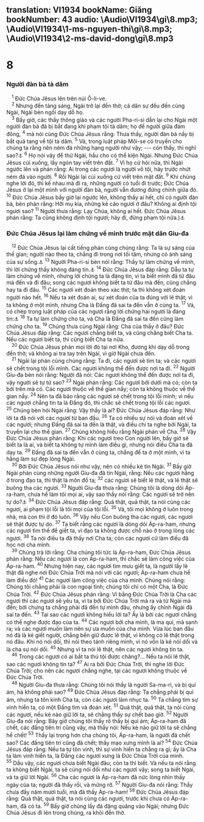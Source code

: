 translation: VI1934
bookName: Giăng 
bookNumber: 43
audio: \Audio\VI1934\gi\8.mp3; \Audio\VI1934\1-ms-nguyen-thi\gi\8.mp3; \Audio\VI1934\2-ms-david-dong\gi\8.mp3
-------

<div class="title"><h1>8</h1><h3>Người đàn bà tà dâm</h3></div>
<span class="verse gi_8_1"> <sup>1</sup> Đức Chúa Jêsus lên trên núi Ô-li-ve. <br/></span>
<span class="verse gi_8_2"> <sup>2</sup> Nhưng đến tảng sáng, Ngài trở lại đền thờ; cả dân sự đều đến cùng Ngài, Ngài bèn ngồi dạy dỗ họ. <br/></span>
<span class="verse gi_8_3"> <sup>3</sup> Bấy giờ, các thầy thông giáo và các người Pha-ri-si dẫn lại cho Ngài một người đàn bà đã bị bắt đang khi phạm tội tà dâm; họ để người giữa đám đông, </span>
<span class="verse gi_8_4"><sup>4</sup> mà nói cùng Đức Chúa Jêsus rằng: Thưa thầy, người đàn bà nầy bị bắt quả tang về tội tà dâm. </span>
<span class="verse gi_8_5"><sup>5</sup> Vả, trong luật pháp Môi-se có truyền cho chúng ta rằng nên ném đá những hạng người như vậy; --- còn thầy, thì nghĩ sao?<a data-toggle="tooltip" data-placement="bottom" title="Le 20:10; Phu 22:22-24">⚓</a></span>
<span class="verse gi_8_6"><sup>6</sup> Họ nói vậy để thử Ngài, hầu cho có thể kiện Ngài. Nhưng Đức Chúa Jêsus cúi xuống, lấy ngón tay viết trên đất. </span>
<span class="verse gi_8_7"><sup>7</sup> Vì họ cứ hỏi nữa, thì Ngài ngước lên và phán rằng: Ai trong các ngươi là người vô tội, hãy trước nhứt ném đá vào người. </span>
<span class="verse gi_8_8"><sup>8</sup> Rồi Ngài lại cúi xuống cứ viết trên mặt đất. </span>
<span class="verse gi_8_9"><sup>9</sup> Khi chúng nghe lời đó, thì kế nhau mà đi ra, những người có tuổi đi trước; Đức Chúa Jêsus ở lại một mình với người đàn bà, người vẫn đương đứng chính giữa đó. </span>
<span class="verse gi_8_10"><sup>10</sup> Đức Chúa Jêsus bấy giờ lại ngước lên, không thấy ai hết, chỉ có người đàn bà, bèn phán rằng: Hỡi mụ kia, những kẻ cáo ngươi ở đâu? Không ai định tội ngươi sao? </span>
<span class="verse gi_8_11"><sup>11</sup> Người thưa rằng: Lạy Chúa, không ai hết. Đức Chúa Jêsus phán rằng: Ta cũng không định tội ngươi; hãy đi, đừng phạm tội nữa.)<a data-toggle="tooltip" data-placement="bottom" title="Các bản cũ nhứt không có những câu trong hai móc nầy">⚓</a><br/></span>
<div class="title"><h3>Đức Chúa Jêsus lại làm chứng về mình trước mặt dân Giu-đa</h3></div>
<span class="verse gi_8_12"> <sup>12</sup> Đức Chúa Jêsus lại cất tiếng phán cùng chúng rằng: Ta là sự sáng của thế gian; người nào theo ta, chẳng đi trong nơi tối tăm, nhưng có ánh sáng của sự sống.<a data-toggle="tooltip" data-placement="bottom" title="Mat 5:14; Gi 9:5">⚓</a></span>
<span class="verse gi_8_13"><sup>13</sup> Người Pha-ri-si bèn nói rằng: Thầy tự làm chứng về mình, thì lời chứng thầy không đáng tin.<a data-toggle="tooltip" data-placement="bottom" title="Gi 5:31">⚓</a></span>
<span class="verse gi_8_14"><sup>14</sup> Đức Chúa Jêsus đáp rằng: Dẫu ta tự làm chứng về mình, nhưng lời chứng ta là đáng tin, vì ta biết mình đã từ đâu mà đến và đi đâu; song các ngươi không biết ta từ đâu mà đến, cũng chẳng hay ta đi đâu. </span>
<span class="verse gi_8_15"><sup>15</sup> Các ngươi xét đoán theo xác thịt; ta thì không xét đoán người nào hết. </span>
<span class="verse gi_8_16"><sup>16</sup> Nếu ta xét đoán ai, sự xét đoán của ta đúng với lẽ thật; vì ta không ở một mình, nhưng Cha là Đấng đã sai ta đến vẫn ở cùng ta. </span>
<span class="verse gi_8_17"><sup>17</sup> Vả, có chép trong luật pháp của các ngươi rằng lời chứng hai người là đáng tin:<a data-toggle="tooltip" data-placement="bottom" title="Phu 19:15">⚓</a></span>
<span class="verse gi_8_18"><sup>18</sup> Ta tự làm chứng cho ta, và Cha là Đấng đã sai ta đến cũng làm chứng cho ta. </span>
<span class="verse gi_8_19"><sup>19</sup> Chúng thưa cùng Ngài rằng: Cha của thầy ở đâu? Đức Chúa Jêsus đáp rằng: Các ngươi chẳng biết ta, và cũng chẳng biết Cha ta. Nếu các ngươi biết ta, thì cũng biết Cha ta nữa. <br/></span>
<span class="verse gi_8_20"> <sup>20</sup> Đức Chúa Jêsus phán mọi lời đó tại nơi Kho, đương khi dạy dỗ trong đền thờ; và không ai tra tay trên Ngài, vì giờ Ngài chưa đến. <br/></span>
<span class="verse gi_8_21"> <sup>21</sup> Ngài lại phán cùng chúng rằng: Ta đi, các ngươi sẽ tìm ta; và các ngươi sẽ chết trong tội lỗi mình. Các ngươi không thể đến được nơi ta đi. </span>
<span class="verse gi_8_22"><sup>22</sup> Người Giu-đa bèn nói rằng: Người đã nói: Các ngươi không thể đến được nơi ta đi, vậy người sẽ tự tử sao? </span>
<span class="verse gi_8_23"><sup>23</sup> Ngài phán rằng: Các ngươi bởi dưới mà có; còn ta bởi trên mà có. Các ngươi thuộc về thế gian nầy; còn ta không thuộc về thế gian nầy. </span>
<span class="verse gi_8_24"><sup>24</sup> Nên ta đã bảo rằng các ngươi sẽ chết trong tội lỗi mình; vì nếu các ngươi chẳng tin ta là Đấng đó, thì chắc sẽ chết trong tội lỗi các ngươi. </span>
<span class="verse gi_8_25"><sup>25</sup> Chúng bèn hỏi Ngài rằng: Vậy thầy là ai? Đức Chúa Jêsus đáp rằng: Như lời ta đã nói với các ngươi từ ban đầu. </span>
<span class="verse gi_8_26"><sup>26</sup> Ta có nhiều sự nói và đoán xét về các ngươi; nhưng Đấng đã sai ta đến là thật, và điều chi ta nghe bởi Ngài, ta truyền lại cho thế gian. </span>
<span class="verse gi_8_27"><sup>27</sup> Chúng không hiểu rằng Ngài phán về Cha. </span>
<span class="verse gi_8_28"><sup>28</sup> Vậy Đức Chúa Jêsus phán rằng: Khi các ngươi treo Con người lên, bấy giờ sẽ biết ta là ai, và biết ta không tự mình làm điều gì, nhưng nói điều Cha ta đã dạy ta. </span>
<span class="verse gi_8_29"><sup>29</sup> Đấng đã sai ta đến vẫn ở cùng ta, chẳng để ta ở một mình, vì ta hằng làm sự đẹp lòng Ngài. <br/></span>
<span class="verse gi_8_30"> <sup>30</sup> Bởi Đức Chúa Jêsus nói như vậy, nên có nhiều kẻ tin Ngài. </span>
<span class="verse gi_8_31"><sup>31</sup> Bấy giờ Ngài phán cùng những người Giu-đa đã tin Ngài, rằng: Nếu các ngươi hằng ở trong đạo ta, thì thật là môn đồ ta; </span>
<span class="verse gi_8_32"><sup>32</sup> các ngươi sẽ biết lẽ thật, và lẽ thật sẽ buông tha các ngươi. </span>
<span class="verse gi_8_33"><sup>33</sup> Người Giu-đa thưa rằng: Chúng tôi là dòng dõi Áp-ra-ham, chưa hề làm tôi mọi ai, vậy sao thầy nói rằng: Các ngươi sẽ trở nên tự do?<a data-toggle="tooltip" data-placement="bottom" title="Mat 3:9; Lu 3:8">⚓</a></span>
<span class="verse gi_8_34"><sup>34</sup> Đức Chúa Jêsus đáp rằng: Quả thật, quả thật, ta nói cùng các ngươi, ai phạm tội lỗi là tôi mọi của tội lỗi. </span>
<span class="verse gi_8_35"><sup>35</sup> Vả, tôi mọi không ở luôn trong nhà, mà con thì ở đó luôn. </span>
<span class="verse gi_8_36"><sup>36</sup> Vậy nếu Con buông tha các ngươi, các ngươi sẽ thật được tự do. </span>
<span class="verse gi_8_37"><sup>37</sup> Ta biết rằng các ngươi là dòng dõi Áp-ra-ham, nhưng các ngươi tìm thế để giết ta, vì đạo ta không được chỗ nào ở trong lòng các ngươi. </span>
<span class="verse gi_8_38"><sup>38</sup> Ta nói điều ta đã thấy nơi Cha ta; còn các ngươi cứ làm điều đã học nơi cha mình. <br/></span>
<span class="verse gi_8_39"> <sup>39</sup> Chúng trả lời rằng: Cha chúng tôi tức là Áp-ra-ham, Đức Chúa Jêsus phán rằng: Nếu các ngươi là con Áp-ra-ham, thì chắc sẽ làm công việc của Áp-ra-ham. </span>
<span class="verse gi_8_40"><sup>40</sup> Nhưng hiện nay, các ngươi tìm mưu giết ta, là người lấy lẽ thật đã nghe nơi Đức Chúa Trời mà nói với các ngươi; Áp-ra-ham chưa hề làm điều đó! </span>
<span class="verse gi_8_41"><sup>41</sup> Các ngươi làm công việc của cha mình. Chúng nói rằng: Chúng tôi chẳng phải là con ngoại tình; chúng tôi chỉ có một Cha, là Đức Chúa Trời. </span>
<span class="verse gi_8_42"><sup>42</sup> Đức Chúa Jêsus phán rằng: Ví bằng Đức Chúa Trời là Cha các ngươi thì các ngươi sẽ yêu ta, vì ta bởi Đức Chúa Trời mà ra và từ Ngài mà đến; bởi chưng ta chẳng phải đã đến tự mình đâu, nhưng ấy chính Ngài đã sai ta đến. </span>
<span class="verse gi_8_43"><sup>43</sup> Tại sao các ngươi không hiểu lời ta? Ấy là bởi các ngươi chẳng có thể nghe được đạo của ta. </span>
<span class="verse gi_8_44"><sup>44</sup> Các ngươi bởi cha mình, là ma quỉ, mà sanh ra; và các ngươi muốn làm nên sự ưa muốn của cha mình. Vừa lúc ban đầu nó đã là kẻ giết người, chẳng bền giữ được lẽ thật, vì không có lẽ thật trong nó đâu. Khi nó nói dối, thì nói theo tánh riêng mình, vì nó vốn là kẻ nói dối và là cha sự nói dối. </span>
<span class="verse gi_8_45"><sup>45</sup> Nhưng vì ta nói lẽ thật, nên các ngươi không tin ta. <br/></span>
<span class="verse gi_8_46"> <sup>46</sup> Trong các ngươi có ai bắt ta thú tội được chăng?… Nếu ta nói lẽ thật, sao các ngươi không tin ta? </span>
<span class="verse gi_8_47"><sup>47</sup> Ai ra bởi Đức Chúa Trời, thì nghe lời Đức Chúa Trời; cho nên các ngươi chẳng nghe, tại các ngươi không thuộc về Đức Chúa Trời. <br/></span>
<span class="verse gi_8_48"> <sup>48</sup> Người Giu-đa thưa rằng: Chúng tôi nói thầy là người Sa-ma-ri, và bị quỉ ám, há không phải sao? </span>
<span class="verse gi_8_49"><sup>49</sup> Đức Chúa Jêsus đáp rằng: Ta chẳng phải bị quỉ ám, nhưng ta tôn kính Cha ta, còn các ngươi làm nhục ta. </span>
<span class="verse gi_8_50"><sup>50</sup> Ta chẳng tìm sự vinh hiển ta, có một Đấng tìm và đoán xét. </span>
<span class="verse gi_8_51"><sup>51</sup> Quả thật, quả thật, ta nói cùng các ngươi, nếu kẻ nào giữ lời ta, sẽ chẳng thấy sự chết bao giờ. </span>
<span class="verse gi_8_52"><sup>52</sup> Người Giu-đa nói rằng: Bây giờ chúng tôi thấy rõ thầy bị quỉ ám; Áp-ra-ham đã chết, các đấng tiên tri cũng vậy, mà thầy nói: Nếu kẻ nào giữ lời ta sẽ chẳng hề chết! </span>
<span class="verse gi_8_53"><sup>53</sup> Thầy lại trọng hơn cha chúng tôi, Áp-ra-ham, là người đã chết sao? Các đấng tiên tri cũng đã chết; thầy mạo xưng mình là ai? </span>
<span class="verse gi_8_54"><sup>54</sup> Đức Chúa Jêsus đáp rằng: Nếu ta tự tôn vinh, thì sự vinh hiển ta chẳng ra gì; ấy là Cha ta làm vinh hiển ta, là Đấng các ngươi xưng là Đức Chúa Trời của mình. </span>
<span class="verse gi_8_55"><sup>55</sup> Dầu vậy, các ngươi chưa biết Ngài đâu; còn ta thì biết. Và nếu ta nói rằng ta không biết Ngài, ta sẽ cũng nói dối như các ngươi vậy; song ta biết Ngài, và ta giữ lời Ngài. </span>
<span class="verse gi_8_56"><sup>56</sup> Cha các ngươi là Áp-ra-ham đã nức lòng nhìn thấy ngày của ta; người đã thấy rồi, và mừng rỡ. </span>
<span class="verse gi_8_57"><sup>57</sup> Người Giu-đa nói rằng: Thầy chưa đầy năm mươi tuổi, mà đã thấy Áp-ra-ham! </span>
<span class="verse gi_8_58"><sup>58</sup> Đức Chúa Jêsus đáp rằng: Quả thật, quả thật, ta nói cùng các ngươi, trước khi chưa có Áp-ra-ham, đã có ta. </span>
<span class="verse gi_8_59"><sup>59</sup> Bấy giờ chúng lấy đá đặng quăng vào Ngài; nhưng Đức Chúa Jêsus đi lén trong chúng, ra khỏi đền thờ. <br/></span>
